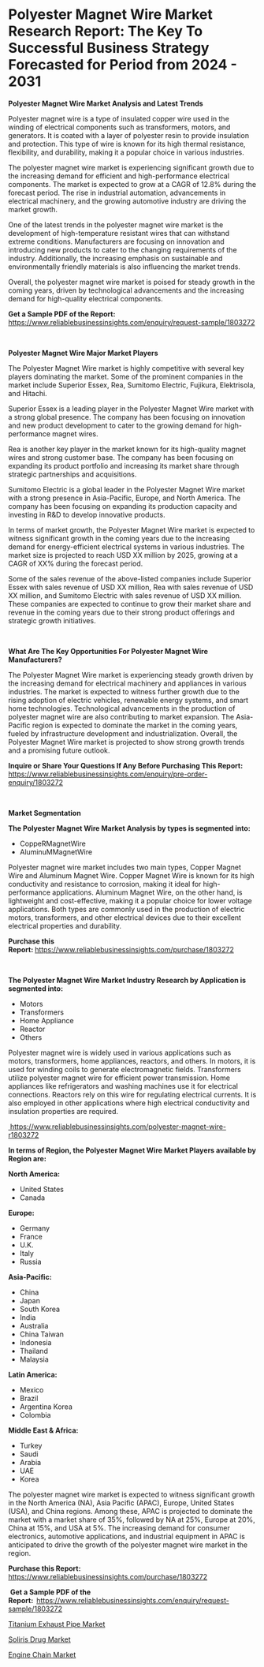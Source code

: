 <p><h1>Polyester Magnet Wire Market Research Report: The Key To Successful Business Strategy Forecasted for Period from 2024 - 2031</h1></p><p><strong>Polyester Magnet Wire Market Analysis and Latest Trends</strong></p>
<p><p>Polyester magnet wire is a type of insulated copper wire used in the winding of electrical components such as transformers, motors, and generators. It is coated with a layer of polyester resin to provide insulation and protection. This type of wire is known for its high thermal resistance, flexibility, and durability, making it a popular choice in various industries.</p><p>The polyester magnet wire market is experiencing significant growth due to the increasing demand for efficient and high-performance electrical components. The market is expected to grow at a CAGR of 12.8% during the forecast period. The rise in industrial automation, advancements in electrical machinery, and the growing automotive industry are driving the market growth.</p><p>One of the latest trends in the polyester magnet wire market is the development of high-temperature resistant wires that can withstand extreme conditions. Manufacturers are focusing on innovation and introducing new products to cater to the changing requirements of the industry. Additionally, the increasing emphasis on sustainable and environmentally friendly materials is also influencing the market trends.</p><p>Overall, the polyester magnet wire market is poised for steady growth in the coming years, driven by technological advancements and the increasing demand for high-quality electrical components.</p></p>
<p><strong>Get a Sample PDF of the Report:&nbsp;</strong> <a href="https://www.reliablebusinessinsights.com/enquiry/request-sample/1803272">https://www.reliablebusinessinsights.com/enquiry/request-sample/1803272</a></p>
<p>&nbsp;</p>
<p><strong>Polyester Magnet Wire Major Market Players</strong></p>
<p><p>The Polyester Magnet Wire market is highly competitive with several key players dominating the market. Some of the prominent companies in the market include Superior Essex, Rea, Sumitomo Electric, Fujikura, Elektrisola, and Hitachi.</p><p>Superior Essex is a leading player in the Polyester Magnet Wire market with a strong global presence. The company has been focusing on innovation and new product development to cater to the growing demand for high-performance magnet wires.</p><p>Rea is another key player in the market known for its high-quality magnet wires and strong customer base. The company has been focusing on expanding its product portfolio and increasing its market share through strategic partnerships and acquisitions.</p><p>Sumitomo Electric is a global leader in the Polyester Magnet Wire market with a strong presence in Asia-Pacific, Europe, and North America. The company has been focusing on expanding its production capacity and investing in R&D to develop innovative products.</p><p>In terms of market growth, the Polyester Magnet Wire market is expected to witness significant growth in the coming years due to the increasing demand for energy-efficient electrical systems in various industries. The market size is projected to reach USD XX million by 2025, growing at a CAGR of XX% during the forecast period.</p><p>Some of the sales revenue of the above-listed companies include Superior Essex with sales revenue of USD XX million, Rea with sales revenue of USD XX million, and Sumitomo Electric with sales revenue of USD XX million. These companies are expected to continue to grow their market share and revenue in the coming years due to their strong product offerings and strategic growth initiatives.</p></p>
<p>&nbsp;</p>
<p><strong>What Are The Key Opportunities For Polyester Magnet Wire Manufacturers?</strong></p>
<p><p>The Polyester Magnet Wire market is experiencing steady growth driven by the increasing demand for electrical machinery and appliances in various industries. The market is expected to witness further growth due to the rising adoption of electric vehicles, renewable energy systems, and smart home technologies. Technological advancements in the production of polyester magnet wire are also contributing to market expansion. The Asia-Pacific region is expected to dominate the market in the coming years, fueled by infrastructure development and industrialization. Overall, the Polyester Magnet Wire market is projected to show strong growth trends and a promising future outlook.</p></p>
<p><strong>Inquire or Share Your Questions If Any Before Purchasing This Report:</strong> <a href="https://www.reliablebusinessinsights.com/enquiry/pre-order-enquiry/1803272">https://www.reliablebusinessinsights.com/enquiry/pre-order-enquiry/1803272</a></p>
<p>&nbsp;</p>
<p><strong>Market Segmentation</strong></p>
<p><strong>The Polyester Magnet Wire Market Analysis by types is segmented into:</strong></p>
<p><ul><li>CoppeRMagnetWire</li><li>AluminuMMagnetWire</li></ul></p>
<p><p>Polyester magnet wire market includes two main types, Copper Magnet Wire and Aluminum Magnet Wire. Copper Magnet Wire is known for its high conductivity and resistance to corrosion, making it ideal for high-performance applications. Aluminum Magnet Wire, on the other hand, is lightweight and cost-effective, making it a popular choice for lower voltage applications. Both types are commonly used in the production of electric motors, transformers, and other electrical devices due to their excellent electrical properties and durability.</p></p>
<p><strong>Purchase this Report:&nbsp;</strong><a href="https://www.reliablebusinessinsights.com/purchase/1803272">https://www.reliablebusinessinsights.com/purchase/1803272</a></p>
<p>&nbsp;</p>
<p><strong>The Polyester Magnet Wire Market Industry Research by Application is segmented into:</strong></p>
<p><ul><li>Motors</li><li>Transformers</li><li>Home Appliance</li><li>Reactor</li><li>Others</li></ul></p>
<p><p>Polyester magnet wire is widely used in various applications such as motors, transformers, home appliances, reactors, and others. In motors, it is used for winding coils to generate electromagnetic fields. Transformers utilize polyester magnet wire for efficient power transmission. Home appliances like refrigerators and washing machines use it for electrical connections. Reactors rely on this wire for regulating electrical currents. It is also employed in other applications where high electrical conductivity and insulation properties are required.</p></p>
<p><a href="https://www.reliablebusinessinsights.com/polyester-magnet-wire-r1803272">&nbsp;https://www.reliablebusinessinsights.com/polyester-magnet-wire-r1803272</a></p>
<p><strong>In terms of Region, the Polyester Magnet Wire Market Players available by Region are:</strong></p>
<p>
    <p> <strong> North America: </strong>
        <ul>
            <li>United States</li>
            <li>Canada</li>
        </ul>
        </p> 
    <p> <strong> Europe: </strong>
        <ul>
            <li>Germany</li>
            <li>France</li>
            <li>U.K.</li>
            <li>Italy</li>
            <li>Russia</li>
        </ul>
        </p> 
    <p> <strong> Asia-Pacific: </strong>
        <ul>
            <li>China</li>
            <li>Japan</li>
            <li>South Korea</li>
            <li>India</li>
            <li>Australia</li>
            <li>China Taiwan</li>
            <li>Indonesia</li>
            <li>Thailand</li>
            <li>Malaysia</li>
        </ul>
        </p> 
    <p> <strong> Latin America: </strong>
        <ul>
            <li>Mexico</li>
            <li>Brazil</li>
            <li>Argentina Korea</li>
            <li>Colombia</li>
        </ul>
        </p> 
    <p> <strong> Middle East & Africa: </strong>
        <ul>
            <li>Turkey</li>
            <li>Saudi</li>
            <li>Arabia</li>
            <li>UAE</li>
            <li>Korea</li>
        </ul>
    </p>
    </p>
<p><p>The polyester magnet wire market is expected to witness significant growth in the North America (NA), Asia Pacific (APAC), Europe, United States (USA), and China regions. Among these, APAC is projected to dominate the market with a market share of 35%, followed by NA at 25%, Europe at 20%, China at 15%, and USA at 5%. The increasing demand for consumer electronics, automotive applications, and industrial equipment in APAC is anticipated to drive the growth of the polyester magnet wire market in the region.</p></p>
<p><strong>Purchase this Report: </strong><a href="https://www.reliablebusinessinsights.com/purchase/1803272">https://www.reliablebusinessinsights.com/purchase/1803272</a></p>
<p>&nbsp;<strong>Get a Sample PDF of the Report:&nbsp;&nbsp;</strong><a href="https://www.reliablebusinessinsights.com/enquiry/request-sample/1803272">https://www.reliablebusinessinsights.com/enquiry/request-sample/1803272</a></p>
<p><strong></strong></p>
<p><p><a href="https://medium.com/@scottroberts2661/titanium-exhaust-pipe-market-global-market-insights-and-sales-trends-2024-to-2031-ac0e4bca14d6">Titanium Exhaust Pipe Market</a></p><p><a href="https://issuu.com/reportprime-2/docs/soliris-drug-market-size-2030.pptx">Soliris Drug Market</a></p><p><a href="https://medium.com/@eltaoberts/engine-chain-market-share-market-analysis-growth-trends-forecasts-for-period-from-2024-fa58cd19dfd1">Engine Chain Market</a></p></p>